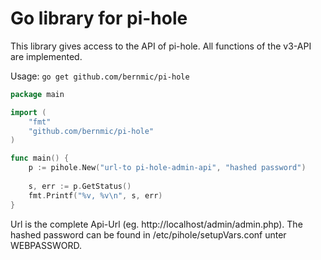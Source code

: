 # Go library for pi-hole

This library gives access to the API of pi-hole. All functions of the v3-API are implemented.

Usage: `go get github.com/bernmic/pi-hole`

```go
package main

import (
	"fmt"
	"github.com/bernmic/pi-hole"
)

func main() {
	p := pihole.New("url-to pi-hole-admin-api", "hashed password")
	
	s, err := p.GetStatus()
	fmt.Printf("%v, %v\n", s, err)
}
```

Url is the complete Api-Url (eg. http://localhost/admin/admin.php). The hashed password can be found in /etc/pihole/setupVars.conf unter WEBPASSWORD.
 